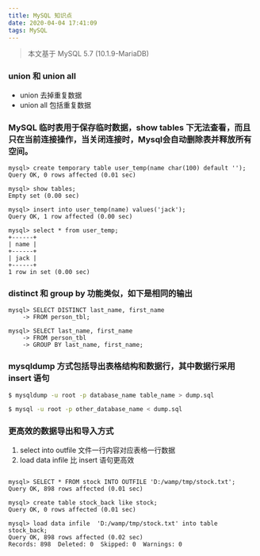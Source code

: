 ```yaml
---
title: MySQL 知识点
date: 2020-04-04 17:41:09
tags: MySQL
---
```


> 本文基于 MySQL 5.7 (10.1.9-MariaDB)

<!-- more -->


### union 和 union all
- union 去掉重复数据
- union all 包括重复数据

### MySQL 临时表用于保存临时数据，show tables 下无法查看，而且只在当前连接操作，当关闭连接时，Mysql会自动删除表并释放所有空间。

```mysql
mysql> create temporary table user_temp(name char(100) default '');
Query OK, 0 rows affected (0.01 sec)

mysql> show tables;
Empty set (0.00 sec)

mysql> insert into user_temp(name) values('jack');
Query OK, 1 row affected (0.00 sec)

mysql> select * from user_temp;
+------+
| name |
+------+
| jack |
+------+
1 row in set (0.00 sec)
```

### distinct 和 group by 功能类似，如下是相同的输出
```mysql
mysql> SELECT DISTINCT last_name, first_name
    -> FROM person_tbl;

mysql> SELECT last_name, first_name
    -> FROM person_tbl
    -> GROUP BY last_name, first_name;
```

### mysqldump 方式包括导出表格结构和数据行，其中数据行采用 insert 语句
```sh
$ mysqldump -u root -p database_name table_name > dump.sql

$ mysql -u root -p other_database_name < dump.sql
```

### 更高效的数据导出和导入方式
1. select into outfile 文件一行内容对应表格一行数据
2. load data infile 比 insert 语句更高效
```mysql

mysql> SELECT * FROM stock INTO OUTFILE 'D:/wamp/tmp/stock.txt';
Query OK, 898 rows affected (0.01 sec)

mysql> create table stock_back like stock;
Query OK, 0 rows affected (0.01 sec)

mysql> load data infile  'D:/wamp/tmp/stock.txt' into table stock_back;
Query OK, 898 rows affected (0.02 sec)
Records: 898  Deleted: 0  Skipped: 0  Warnings: 0
```
